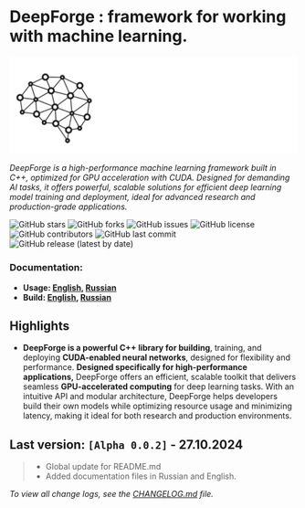 # DeepForge : framework for working with machine learning.
![DeepForgeIcon](./assets/img/img.png)

*DeepForge is a high-performance machine learning framework built in C++, optimized for GPU acceleration with CUDA. Designed for demanding AI tasks, it offers powerful, scalable solutions for efficient deep learning model training and deployment, ideal for advanced research and production-grade applications.*

![GitHub stars](https://img.shields.io/github/stars/Quantum-Integrated-Technologies/DeepForge?style=social)
![GitHub forks](https://img.shields.io/github/forks/Quantum-Integrated-Technologies/DeepForge?style=social)
![GitHub issues](https://img.shields.io/github/issues/Quantum-Integrated-Technologies/DeepForge)
![GitHub license](https://img.shields.io/github/license/Quantum-Integrated-Technologies/DeepForge)
![GitHub contributors](https://img.shields.io/github/contributors/Quantum-Integrated-Technologies/DeepForge)
![GitHub last commit](https://img.shields.io/github/last-commit/Quantum-Integrated-Technologies/DeepForge)
![GitHub release (latest by date)](https://img.shields.io/github/v/release/Quantum-Integrated-Technologies/DeepForge)

### Documentation:
- **Usage: [English](./assets/docs/usage/UsageEN.md), [Russian](./assets/docs/usage/UsageEN.md)**
- **Build: [English](./assets/docs/build/BuildEN.md), [Russian](./assets/docs/build/BuildRU.md)**

## Highlights
- **DeepForge is a powerful C++ library for building**, training, and deploying **CUDA-enabled neural networks**, designed for flexibility and performance. **Designed specifically for high-performance applications,** DeepForge offers an efficient, scalable toolkit that delivers seamless **GPU-accelerated computing** for deep learning tasks. With an intuitive API and modular architecture, DeepForge helps developers build their own models while optimizing resource usage and minimizing latency, making it ideal for both research and production environments.

## Last version: `[Alpha 0.0.2]` - 27.10.2024
> - Global update for README.md
> - Added documentation files in Russian and English.

*To view all change logs, see the [CHANGELOG.md](./CHANGELOG.md) file.*

